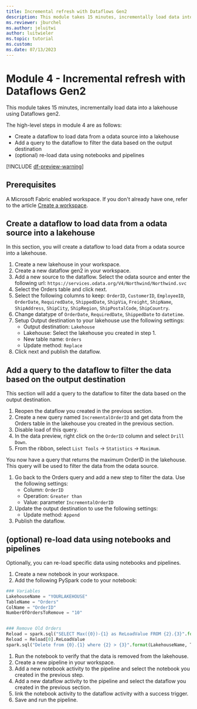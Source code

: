 ```yaml
---
title: Incremental refresh with Dataflows Gen2
description: This module takes 15 minutes, incrementally load data into a lakehouse using Dataflows gen2.
ms.reviewer: jburchel
ms.author: jeluitwi
author: luitwieler
ms.topic: tutorial 
ms.custom: 
ms.date: 07/13/2023
---
```



# Module 4 - Incremental refresh with Dataflows Gen2

This module takes 15 minutes, incrementally load data into a lakehouse using Dataflows gen2.

The high-level steps in module 4 are as follows:

- Create a dataflow to load data from a odata source into a lakehouse
- Add a query to the dataflow to filter the data based on the output destination
- (optional) re-load data using notebooks and pipelines

[!INCLUDE [df-preview-warning](includes/data-factory-preview-warning.md)]

## Prerequisites

A Microsoft Fabric enabled workspace. If you don't already have one, refer to the article [Create a workspace](../get-started/create-workspaces.md).

## Create a dataflow to load data from a odata source into a lakehouse

In this section, you will create a dataflow to load data from a odata source into a lakehouse.

1. Create a new lakehouse in your workspace.
1. Create a new dataflow gen2 in your workspace.
1. Add a new source to the dataflow. Select the odata source and enter the following url: `https://services.odata.org/V4/Northwind/Northwind.svc`
1. Select the Orders table and click next.
1. Select the following columns to keep: `OrderID`, `CustomerID`, `EmployeeID`, `OrderDate`, `RequiredDate`, `ShippedDate`, `ShipVia`, `Freight`, `ShipName`, `ShipAddress`, `ShipCity`, `ShipRegion`, `ShipPostalCode`, `ShipCountry`.
1. Change datatype of `OrderDate`, `RequiredDate`, `ShippedDate` to `datetime`.
1. Setup Output destination to your lakehouse use the following settings:
    - Output destination: `Lakehouse`
    - Lakehouse: Select the lakehouse you created in step 1.
    - New table name: `Orders`
    - Update method: `Replace`
1. Click next and publish the dataflow.

## Add a query to the dataflow to filter the data based on the output destination

This section will add a query to the dataflow to filter the data based on the output destination.

1. Reopen the dataflow you created in the previous section.
1. Create a new query named `IncrementalOrderID` and get data from the Orders table in the lakehouse you created in the previous section.
1. Disable load of this query.
1. In the data preview, right click on the `OrderID` column and select `Drill Down`.
1. From the ribbon, select `List Tools` -> `Statistics` -> `Maximum`.

You now have a query that returns the maximum OrderID in the lakehouse. This query will be used to filter the data from the odata source.

1. Go back to the Orders query and add a new step to filter the data. Use the following settings:
    - Column: `OrderID`
    - Operation: `Greater than`
    - Value: parameter `IncrementalOrderID`
1. Update the output destination to use the following settings:
    - Update method: `Append`
1. Publish the dataflow.

## (optional) re-load data using notebooks and pipelines

Optionally, you can re-load specific data using notebooks and pipelines.

1. Create a new notebook in your workspace.
1. Add the following PySpark code to your notebook:

```python
### Variables
LakehouseName = "YOURLAKEHOUSE"
TableName = "Orders"
ColName = "OrderID"
NumberOfOrdersToRemove = "10"


### Remove Old Orders
Reload = spark.sql("SELECT Max({0})-{1} as ReLoadValue FROM {2}.{3}".format(ColName,NumberOfOrdersToRemove,LakehouseName,TableName)).collect()
Reload = Reload[0].ReLoadValue
spark.sql("Delete from {0}.{1} where {2} > {3}".format(LakehouseName, TableName, ColName, Reload))
```

1. Run the notebook to verify that the data is removed from the lakehouse.
1. Create a new pipeline in your workspace.
1. Add a new notebook activity to the pipeline and select the notebook you created in the previous step.
1. Add a new dataflow activity to the pipeline and select the dataflow you created in the previous section.
1. link the notebook activity to the dataflow activity with a success trigger.
1. Save and run the pipeline.


